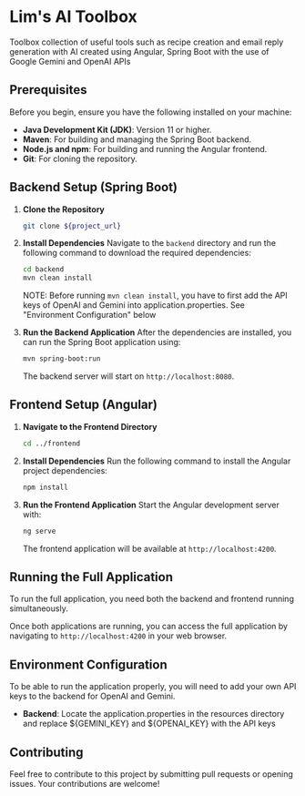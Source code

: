 # Lim's AI Toolbox
Toolbox collection of useful tools such as recipe creation and email reply generation with AI created using Angular, Spring Boot with the use of Google Gemini and OpenAI APIs

## Prerequisites

Before you begin, ensure you have the following installed on your machine:

- **Java Development Kit (JDK)**: Version 11 or higher.
- **Maven**: For building and managing the Spring Boot backend.
- **Node.js and npm**: For building and running the Angular frontend.
- **Git**: For cloning the repository.

## Backend Setup (Spring Boot)

1. **Clone the Repository**
   ```bash
   git clone ${project_url}
   ```

2. **Install Dependencies**
   Navigate to the `backend` directory and run the following command to download the required dependencies:
   ```bash
   cd backend
   mvn clean install
   ```
   NOTE: Before running `mvn clean install`, you have to first add the API keys of OpenAI and Gemini into application.properties. See "Environment Configuration" below

3. **Run the Backend Application**
   After the dependencies are installed, you can run the Spring Boot application using:
   ```bash
   mvn spring-boot:run
   ```
   The backend server will start on `http://localhost:8080`.

## Frontend Setup (Angular)

1. **Navigate to the Frontend Directory**
   ```bash
   cd ../frontend
   ```

2. **Install Dependencies**
   Run the following command to install the Angular project dependencies:
   ```bash
   npm install
   ```

3. **Run the Frontend Application**
   Start the Angular development server with:
   ```bash
   ng serve
   ```
   The frontend application will be available at `http://localhost:4200`.

## Running the Full Application

To run the full application, you need both the backend and frontend running simultaneously.

Once both applications are running, you can access the full application by navigating to `http://localhost:4200` in your web browser.

## Environment Configuration

To be able to run the application properly, you will need to add your own API keys to the backend for OpenAI and Gemini.

- **Backend**: Locate the application.properties in the resources directory and replace ${GEMINI_KEY} and ${OPENAI_KEY} with the API keys

## Contributing

Feel free to contribute to this project by submitting pull requests or opening issues. Your contributions are welcome!
